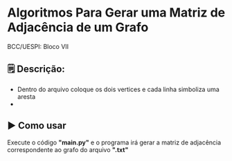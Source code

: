# Algoritmos Para Gerar uma Matriz de Adjacência de um Grafo
BCC/UESPI: Bloco VII

## 🗒️ Descrição:
- Dentro do arquivo coloque os dois vertices e cada linha simboliza uma aresta
- 

## ▶️ Como usar
Execute o código <strong>"main.py"</strong> e o programa irá gerar a matriz de adjacência correspondente ao grafo do arquivo <strong>".txt"</strong>
